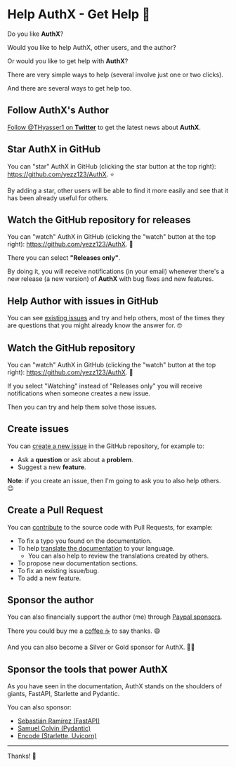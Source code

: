 # Help AuthX - Get Help 🦥

Do you like **AuthX**?

Would you like to help AuthX, other users, and the author?

Or would you like to get help with **AuthX**?

There are very simple ways to help (several involve just one or two clicks).

And there are several ways to get help too.

## Follow AuthX's Author

<a href="https://twitter.com/THyasser1" class="external-link" target="_blank">Follow @THyasser1 on **Twitter**</a> to get the latest news about **AuthX**.

## Star **AuthX** in GitHub

You can "star" AuthX in GitHub (clicking the star button at the top right): <a href="<https://github.com/yezz123/AuthX>" class="external-link" target="_blank">https://github.com/yezz123/AuthX</a>. ⭐️

By adding a star, other users will be able to find it more easily and see that it has been already useful for others.

## Watch the GitHub repository for releases

You can "watch" AuthX in GitHub (clicking the "watch" button at the top right): <a href="<https://github.com/yezz123/AuthX>" class="external-link" target="_blank">https://github.com/yezz123/AuthX</a>. 👀

There you can select __"Releases only"__.

By doing it, you will receive notifications (in your email) whenever there's a new release (a new version) of **AuthX** with bug fixes and new features.

## Help Author with issues in GitHub

You can see <a href="https://github.com/yezz123/AuthX/issues" class="external-link" target="_blank">existing issues</a> and try and help others, most of the times they are questions that you might already know the answer for. 🤓

## Watch the GitHub repository

You can "watch" AuthX in GitHub (clicking the "watch" button at the top right): <a href="<https://github.com/yezz123/AuthX>" class="external-link" target="_blank">https://github.com/yezz123/AuthX</a>. 👀

If you select "Watching" instead of "Releases only" you will receive notifications when someone creates a new issue.

Then you can try and help them solve those issues.

## Create issues

You can <a href="https://github.com/yezz123/AuthX/issues/new/choose" class="external-link" target="_blank">create a new issue</a> in the GitHub repository, for example to:

* Ask a **question** or ask about a **problem**.
* Suggest a new **feature**.

**Note**: if you create an issue, then I'm going to ask you to also help others. 😉

## Create a Pull Request

You can [contribute](contributing.md) to the source code with Pull Requests, for example:

* To fix a typo you found on the documentation.
* To help [translate the documentation](contributing.md) to your language.
  * You can also help to review the translations created by others.
* To propose new documentation sections.
* To fix an existing issue/bug.
* To add a new feature.

## Sponsor the author

You can also financially support the author (me) through <a href="https://paypal.me/yassertahiri?locale.x=en_US" class="external-link" target="_blank">Paypal sponsors</a>.

There you could buy me a [coffee ☕️](https://www.buymeacoffee.com/tahiri) to say thanks. 😄

And you can also become a Silver or Gold sponsor for AuthX. 🏅🎉

## Sponsor the tools that power AuthX

As you have seen in the documentation, AuthX stands on the shoulders of giants, FastAPI, Starlette and Pydantic.

You can also sponsor:

* <a href="https://github.com/sponsors/tiangolo" class="external-link" target="_blank">Sebastián Ramírez (FastAPI)</a>
* <a href="https://github.com/sponsors/samuelcolvin" class="external-link" target="_blank">Samuel Colvin (Pydantic)</a>
* <a href="https://github.com/sponsors/encode" class="external-link" target="_blank">Encode (Starlette, Uvicorn)</a>

---

Thanks! 🚀
